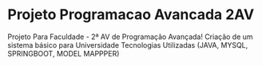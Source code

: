 # Projeto Programacao Avancada 2AV
 Projeto Para Faculdade - 2ª AV de Programação Avançada! Criação de um sistema básico para Universidade
 Tecnologias Utilizadas (JAVA, MYSQL, SPRINGBOOT, MODEL MAPPPER)
